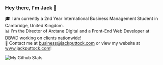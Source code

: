 ### Hey there, I'm Jack 👋

🎓 I am currently a 2nd Year International Business Management Student in Cambridge, United Kingdom.
<br>
📊 I'm the Director of Arctane Digital and a Front-End Web Developer at DBWD working on clients nationwide!
<br>
📧 Contact me at business@jackputtock.com or view my website at www.jackputtock.com!
<p align="left"><img src="https://github-readme-stats.vercel.app/api?username=jackputtockk&show_icons=true&count_private=true&hide=prs,contribs&custom_title=My%20Github%20Stats&theme=vue-dark" alt="My Github Stats" />

